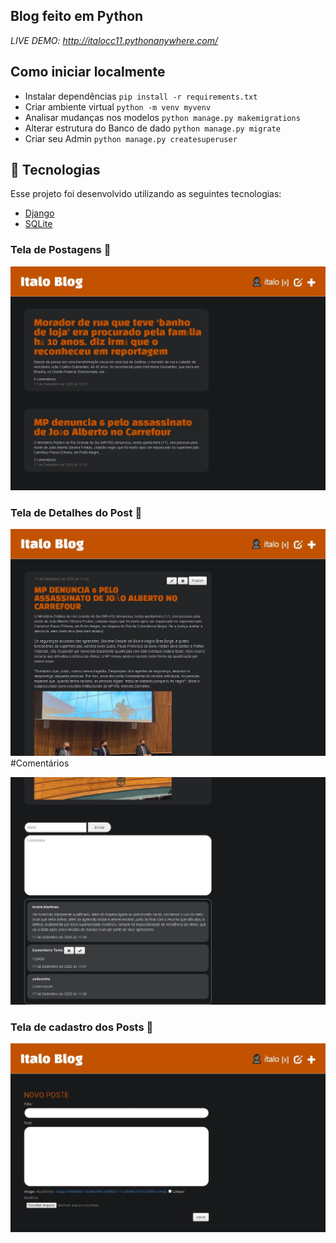 ## Blog feito em  Python

_LIVE DEMO: http://italocc11.pythonanywhere.com/_

## Como iniciar localmente
- Instalar dependências `pip install -r requirements.txt`
- Criar ambiente virtual `python -m venv myvenv`
- Analisar mudanças nos modelos `python manage.py makemigrations`
- Alterar estrutura do Banco de dado `python manage.py migrate`
- Criar seu Admin `python manage.py createsuperuser`

## 🚀 Tecnologias

Esse projeto foi desenvolvido utilizando as seguintes tecnologias:

- [Django](https://www.djangoproject.com/)
- [SQLite](https://www.sqlite.org/index.html)

### Tela de Postagens 📧

![posts](/.github/post-list.jpg)

### Tela de Detalhes do Post 📓

![detalhes do post](/.github/post-details.jpg)
#Comentários

![comentarios](/.github/comment.jpg)
### Tela de cadastro dos Posts 📡

![post edit](/.github/post-edit.jpg)

